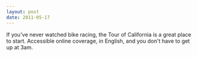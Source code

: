 ```yaml
---
layout: post
date: 2011-05-17
---
```


If you've never watched bike racing, the Tour of California is a great place to start. Accessible online coverage, in English, and you don't have to get up at 3am.
